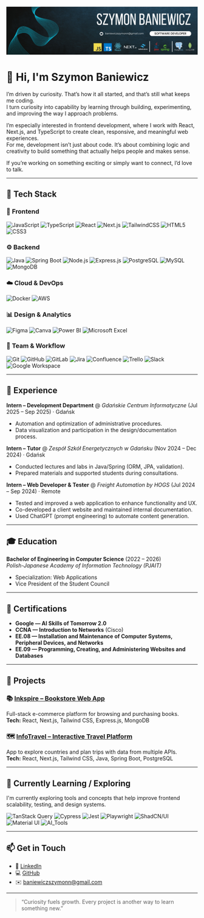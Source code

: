 ![Header](./Linkedin%20Banner%20(9).png)

# 👋 Hi, I'm Szymon Baniewicz

I’m driven by curiosity. That’s how it all started, and that’s still what keeps me coding.  
I turn curiosity into capability by learning through building, experimenting, and improving the way I approach problems.

I’m especially interested in frontend development, where I work with React, Next.js, and TypeScript to create clean, responsive, and meaningful web experiences.  
For me, development isn’t just about code. It’s about combining logic and creativity to build something that actually helps people and makes sense.

If you’re working on something exciting or simply want to connect, I’d love to talk.

---

## 🧰 Tech Stack

### 🎨 **Frontend**
![JavaScript](https://img.shields.io/badge/JavaScript-F7DF1E?style=for-the-badge&logo=javascript&logoColor=000)
![TypeScript](https://img.shields.io/badge/TypeScript-3178C6?style=for-the-badge&logo=typescript&logoColor=fff)
![React](https://img.shields.io/badge/React-61DAFB?style=for-the-badge&logo=react&logoColor=000)
![Next.js](https://img.shields.io/badge/Next.js-000000?style=for-the-badge&logo=nextdotjs&logoColor=fff)
![TailwindCSS](https://img.shields.io/badge/Tailwind_CSS-38B2AC?style=for-the-badge&logo=tailwindcss&logoColor=fff)
![HTML5](https://img.shields.io/badge/HTML5-E34F26?style=for-the-badge&logo=html5&logoColor=fff)
![CSS3](https://img.shields.io/badge/CSS3-1572B6?style=for-the-badge&logo=css3&logoColor=fff)

### ⚙️ **Backend**
![Java](https://img.shields.io/badge/Java-ED8B00?style=for-the-badge&logo=openjdk&logoColor=fff)
![Spring Boot](https://img.shields.io/badge/Spring_Boot-6DB33F?style=for-the-badge&logo=springboot&logoColor=fff)
![Node.js](https://img.shields.io/badge/Node.js-339933?style=for-the-badge&logo=node.js&logoColor=fff)
![Express.js](https://img.shields.io/badge/Express.js-000000?style=for-the-badge&logo=express&logoColor=fff)
![PostgreSQL](https://img.shields.io/badge/PostgreSQL-4169E1?style=for-the-badge&logo=postgresql&logoColor=fff)
![MySQL](https://img.shields.io/badge/MySQL-4479A1?style=for-the-badge&logo=mysql&logoColor=fff)
![MongoDB](https://img.shields.io/badge/MongoDB-4EA94B?style=for-the-badge&logo=mongodb&logoColor=fff)

### ☁️ **Cloud & DevOps**
![Docker](https://img.shields.io/badge/Docker-2496ED?style=for-the-badge&logo=docker&logoColor=fff)
![AWS](https://img.shields.io/badge/AWS-232F3E?style=for-the-badge&logo=amazon-aws&logoColor=fff)

### 📊 **Design & Analytics**
![Figma](https://img.shields.io/badge/Figma-F24E1E?style=for-the-badge&logo=figma&logoColor=fff)
![Canva](https://img.shields.io/badge/Canva-00C4CC?style=for-the-badge&logo=canva&logoColor=fff)
![Power BI](https://img.shields.io/badge/Power%20BI-F2C811?style=for-the-badge&logo=powerbi&logoColor=000)
![Microsoft Excel](https://img.shields.io/badge/Excel-217346?style=for-the-badge&logo=microsoft-excel&logoColor=fff)

### 🧩 **Team & Workflow**
![Git](https://img.shields.io/badge/Git-F05032?style=for-the-badge&logo=git&logoColor=fff)
![GitHub](https://img.shields.io/badge/GitHub-181717?style=for-the-badge&logo=github&logoColor=fff)
![GitLab](https://img.shields.io/badge/GitLab-FCA121?style=for-the-badge&logo=gitlab&logoColor=fff)
![Jira](https://img.shields.io/badge/Jira-0052CC?style=for-the-badge&logo=jira&logoColor=fff)
![Confluence](https://img.shields.io/badge/Confluence-172B4D?style=for-the-badge&logo=confluence&logoColor=fff)
![Trello](https://img.shields.io/badge/Trello-0052CC?style=for-the-badge&logo=trello&logoColor=fff)
![Slack](https://img.shields.io/badge/Slack-4A154B?style=for-the-badge&logo=slack&logoColor=fff)
![Google Workspace](https://img.shields.io/badge/Google_Workspace-4285F4?style=for-the-badge&logo=google&logoColor=fff)

---

## 💼 Experience

**Intern – Development Department** @ *Gdańskie Centrum Informatyczne* (Jul 2025 – Sep 2025) · Gdańsk  
- Automation and optimization of administrative procedures.  
- Data visualization and participation in the design/documentation process.

**Intern – Tutor** @ *Zespół Szkół Energetycznych w Gdańsku* (Nov 2024 – Dec 2024) · Gdańsk  
- Conducted lectures and labs in Java/Spring (ORM, JPA, validation).  
- Prepared materials and supported students during consultations.

**Intern – Web Developer & Tester** @ *Freight Automation by HOGS* (Jul 2024 – Sep 2024) · Remote  
- Tested and improved a web application to enhance functionality and UX.  
- Co-developed a client website and maintained internal documentation.  
- Used ChatGPT (prompt engineering) to automate content generation.

---

## 🎓 Education

**Bachelor of Engineering in Computer Science** (2022 – 2026)  
*Polish-Japanese Academy of Information Technology (PJAIT)*  
- Specialization: Web Applications  
- Vice President of the Student Council

---

## 📜 Certifications

- **Google — AI Skills of Tomorrow 2.0**  
- **CCNA — Introduction to Networks** (Cisco)  
- **EE.08 — Installation and Maintenance of Computer Systems, Peripheral Devices, and Networks**  
- **EE.09 — Programming, Creating, and Administering Websites and Databases**

---

## 🚀 Projects

### 📚 [Inkspire – Bookstore Web App](https://github.com/Szy-Ban/Inkspire)  
Full-stack e-commerce platform for browsing and purchasing books.  
**Tech:** React, Next.js, Tailwind CSS, Express.js, MongoDB

### 🗺️ [InfoTravel – Interactive Travel Platform](https://github.com/infoTravelProject/infoTravel)  
App to explore countries and plan trips with data from multiple APIs.  
**Tech:** React, Next.js, Tailwind CSS, Java, Spring Boot, PostgreSQL

---

## 🌱 Currently Learning / Exploring

I'm currently exploring tools and concepts that help improve frontend scalability, testing, and design systems.

![TanStack Query](https://img.shields.io/badge/TanStack_Query-FF4154?style=for-the-badge&logo=reactquery&logoColor=fff)
![Cypress](https://img.shields.io/badge/Cypress-17202C?style=for-the-badge&logo=cypress&logoColor=fff)
![Jest](https://img.shields.io/badge/Jest-C21325?style=for-the-badge&logo=jest&logoColor=fff)
![Playwright](https://img.shields.io/badge/Playwright-45ba4b?style=for-the-badge&logo=playwright&logoColor=fff)
![ShadCN/UI](https://img.shields.io/badge/ShadCN_UI-000000?style=for-the-badge&logoColor=fff)
![Material UI](https://img.shields.io/badge/Material_UI-007FFF?style=for-the-badge&logo=mui&logoColor=fff)
![AI_Tools](https://img.shields.io/badge/AI_Tools-412991?style=for-the-badge&logo=openai&logoColor=fff)

---

## 📫 Get in Touch
- 💼 [LinkedIn](https://linkedin.com/in/szymon-baniewicz/)  
- 💻 [GitHub](https://github.com/Szy-Ban)  
- ✉️ [baniewiczszymonn@gmail.com](mailto:baniewiczszymonn@gmail.com)

---

> “Curiosity fuels growth. Every project is another way to learn something new.”
